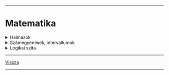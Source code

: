 
---

# Matematika

<details>
<summary>Halmazok</summary>

---

> Halamazok megadása:
> - elemek felsorolásával: {1,2,3,5,7}
> - megadott utasítással: {10-nél nagyobb páros számok}{12,14,16,...}
>
> Jelölése:
>
> A,B,C halmazok
>
> halmazok elemei: a,b,c
>
> Halmazok elemszám jelölése: $|A|$
>
> |  |  |
> | :-- | :-- |
> | $\in$ | eleme |
> | $a \in A$ | a kis 'a' eleme nagy 'A'-nak |
> | $a \notin A$ | a kis 'a' nem eleme nagy 'A'-nak |
> | ∃ | létezik |
> | $\forall$ | minden |
> |  |  |
> | **Részhalmaz** |  |
> | $B \subset$ | B részhalamaza |
> | $B \subset A$ | 'B' részhalmaza 'A'-nak |
> |  |  |
> | **Számhalmazok** |  |
> | Természetes számok | N = {1,2,3,4,5,...} |
>| Egész számok | Z = {...,-2,-1,0,1,2,3,...} |

> | Halmazműveletek |  |  |  |
> | :-- | :-- | :-- | :-- |
> | Jelölés | Jelentés | Leírás | Ábra |
> | $A \cup B$ | A&nbsp;unió&nbsp;B | mindkét halmaz | ![unio](../../images/halmaz_unio.jpg) |
> | $A \cap B$ | A&nbsp;metszet&nbsp;B | két halmaz közös része | ![metszet](../../images/halmaz_metszet.jpg) |
> | $A$ \ $B$ | A&nbsp;mínusz&nbsp;B | B halmaz kivonása A halmazból | ![különbség_A-B](../../images/halmaz_kulonbseg_001.jpg) | 
> | $B$ \ $A$ | B&nbsp;mínusz&nbsp;A | A halmaz kivonása B halmazból | ![különbség_B-A](../../images/halmaz_kulonbseg_002.jpg) |
> | Diszjunkt halamazok | ha a metszetük üres, nincs közös elemük. |  | ![diszjunkt](../../images/halmaz_diszjunkt.jpg) |

> ***Példák***:
>
> $A$ = {1,2,3,4,5,6}
>
> $B$ = {1,3,5,7,9}
>
> ![Halmaz példa 001](../../images/halmaz_pelda_001.png)
>
> $A \cup B$ = {1,2,3,4,5,6,7,9}
>
> $A \cap B$ = {1,3,5}
>
> $A$ \ $B$ = {2,4,6}
>
> $B$ \ $A$ = {7,9}

---

</details>

<details>
<summary>Számegyenesek, intervallumok</summary>

---

> - $1 \leqslant x \leqslant 3 \longrightarrow x \in [1;3]$
> A lenti képen ábrázolva
>
> ![intervallum](../../images/intervallum_001.jpg)
>
> ha $\bullet$ akkor zárt intervallum
> 
> ha $\circ$ akkor nyitott intervalum

> ***Példák***:
>
> $A = ${$x|x \in [1;3]$}
>
> $B = ${$x|x \in [2;4]$}
>
> ![intervallum 002](../../images/intervallum_002.jpg)
>
> $A \cup B = [1;4]$
>
> $A \cap B = [2;3]$
>
> $A$ \ $B = [1;2[$
>
> $B$ \ $A = ]3;4]$
>
> ---
>
> - $A$ = ]-1;2[
> - $B$ = [-2;0]
>
> ![]()
>
> - $A \cup B$ = [-2;2[
> - $A \cap B$ = ]-1;0]
> - $A$ \ $B$ = ]0;2[
> - $B$ \ $A$ = [-2;-1]
>
> ---
>
> - $A$ = [-3;2[
> - $B$ = ]1;4]
>
> ![]()
>
> - $A \cup B$ = [-3;4]
> - $A \cap B$ = ]1;2[
> - $A$ \ $B$ = [-3;1[
> - $B$ \ $A$ = ]2;4]
>
> ---
>
> - $A$ = [-2;1]
> - $B$ = ]-3;3[
>
> ![]()
>
> - $A \cup B$ = ]-3;3[
> - $A \cap B$ = [-2;1]
> - $A$ \ $B$ = $\emptyset$
> - $B$ \ $A$ = ]-3;-2[ $\cup$ ]1;3[

---

---

</details>

<details>
<summary>Logikai szita</summary>

---

> ### Halmazok elemszáma
>
> jelölése: $|A|$
>
> pl.:
> - $|A|$ =
> - $A$ = { kétjegyű négyzetszámok }
> - $A$ = {16;25;36;49;64;81}
> - $|A|$ = 6

> #### 1.Feladat
>
> - Egy pizzaárus 100 egymás utáni pizzarendelést jegyzett fel.
> - 60 vásárló kért sajtot is és pepperonit is a pzzájára.
> - 80 vásárló sajtot és 72 pepperonit kért a pizzájára.
>
> 1. Hányan rendeltek sajtos pizzát pepperoni nélkül?
> 1. Hányan rendeltek pepperonis pizzát sajt nélkül?
> 1. Hányan nem kértek se sajtot, se pepperonit a pizzájukra?
>
> * |R| = 100
> * |S és P| = 60
> * |S| = 80
> * |P| = 72
>
> ![logikai_szita 1.feladat](../../images/logikai_szita_1_feladat.jpg)
>
> ---
>
> #### 2.Feladat
>
> - Az iskolában 75 tanuló jár egy évfolyamra.
> - 16-an tanulnak angolul, franciául és németül is,
> - 24-en angolul és németül.
> - 30-an angolul és franciául,
> - 22-en franciául és németül.
> - 7 olyan tanuló van, akik csak angolul tanul,
> - 5 csak franciául
> - és 10 csak németül
>
> 1. Összesen hányan tanulnak angolul?
> 1. Hányan vannak azok, akik angolul és franciául tanulnak, de nem tanulnak németül?
> 1. Hányan vannak azok, akik egyik nyelvet sem tanulják ezek közül?
>
> * |A| = 7
> * |F| = 5
> * |N| = 10
> * |A és F és N| = 16
> * |A és F| = 30
> * |A és N| = 24
> * |F és N| = 22
>
> ![logikai_szita 2.feladat](../../images/logikai_szita_2_feladat.jpg)
>
> ---
>
> #### 3.Feladat
>
> - A kosárlabda bajnokság egy fordulójában összeszámolták, hogy hány játékos szerzett pontot kétpontos dobással a mezőnyből, hárompontos dobással a mezőnyből, illetve büntetőből.
> - 70 játékos dobott kétpontos kosarat a mezőnyből,
> - 44 játékos dobott hármopontos kosarat a mezőnyből
> - és 32 játékos szerzett pontot büntetőből.
> - 19-en dobtak a mezőnyből kétpontos és hárompontos kosarat is,
> - 16-an dobtak kétpontos kosarat a mezőnyből és szereztek pontot büntetőből is.
> - 21-en dobtak hárompontos kosarat a mezőnyből és szereztek pontot büntetőből,
> - valamint 6-an szereztek pontot mindháromfléleképpen.
>
> * |KP| = 70
> * |HP| = 44
> * |B| = 32
> * |KP és HP| = 19
> * |KP és B| = 16
> * |HP és B| = 21
>
> ![logikai_szita 3.feladat](../../images/logikai_szita_3_feladat.jpg)

---

</details>

---

[Vissza](../../../README.md)

---
